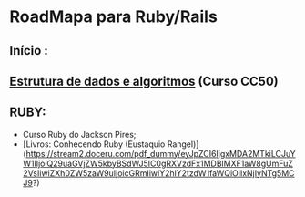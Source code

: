 # RoadMapa para Ruby/Rails

## Início :
## [Estrutura de dados e algoritmos](https://ead.napratica.org.br/enrollments/4626020/courses/36692) (Curso CC50)

## RUBY:
* Curso Ruby do Jackson Pires;
* [Livros: Conhecendo Ruby (Eustaquio Rangel)] (https://stream2.doceru.com/pdf_dummy/eyJpZCI6IjgxMDA2MTkiLCJuYW1lIjoiQ29uaGVjZW5kbyBSdWJ5IC0gRXVzdFx1MDBlMXF1aW8gUmFuZ2VsIiwiZXh0ZW5zaW9uIjoicGRmIiwiY2hlY2tzdW1faWQiOiIxNjIyNTg5MCJ9?)
